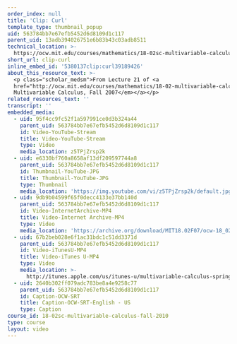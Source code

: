 ```yaml
---
order_index: null
title: 'Clip: Curl'
template_type: thumbnail_popup
uid: 563784bb7e67efb5452d6d8109d1c117
parent_uid: 13adb394026751e6b83b43c03adb8511
technical_location: >-
  https://ocw.mit.edu/courses/mathematics/18-02sc-multivariable-calculus-fall-2010/3.-double-integrals-and-line-integrals-in-the-plane/part-b-vector-fields-and-line-integrals/session-64-curl/clip-curl
short_url: clip-curl
inline_embed_id: '5380137clip:curl39189426'
about_this_resource_text: >-
  <p class="scholar_medsm">From Lecture 21 of <a
  href="http://ocw.mit.edu/courses/mathematics/18-02-multivariable-calculus-fall-2007/video-lectures/"><em>18.02
  Multivariable Calculus, Fall 2007</em></a></p>
related_resources_text: ''
transcript: ''
embedded_media:
  - uid: 95f4cc9fc52f1a597991ce0d3b324a44
    parent_uid: 563784bb7e67efb5452d6d8109d1c117
    id: Video-YouTube-Stream
    title: Video-YouTube-Stream
    type: Video
    media_location: z5TPjZrsp2k
  - uid: e6330bf760a8658af13df209597744a8
    parent_uid: 563784bb7e67efb5452d6d8109d1c117
    id: Thumbnail-YouTube-JPG
    title: Thumbnail-YouTube-JPG
    type: Thumbnail
    media_location: 'https://img.youtube.com/vi/z5TPjZrsp2k/default.jpg'
  - uid: 9db9b04599f65f0decc4133e37bb140d
    parent_uid: 563784bb7e67efb5452d6d8109d1c117
    id: Video-InternetArchive-MP4
    title: Video-Internet Archive-MP4
    type: Video
    media_location: 'https://archive.org/download/MIT18.02F07/ocw-18_02-f07-lec21_300k.mp4'
  - uid: 67b2beb028e6f1ac31bdc1c51dd3371d
    parent_uid: 563784bb7e67efb5452d6d8109d1c117
    id: Video-iTunesU-MP4
    title: Video-iTunes U-MP4
    type: Video
    media_location: >-
      http://itunes.apple.com/us/itunes-u/multivariable-calculus-spring/id354869122
  - uid: 2640b302ff079adc783be8a4e9258c77
    parent_uid: 563784bb7e67efb5452d6d8109d1c117
    id: Caption-OCW-SRT
    title: Caption-OCW-SRT-English - US
    type: Caption
course_id: 18-02sc-multivariable-calculus-fall-2010
type: course
layout: video
---
```

